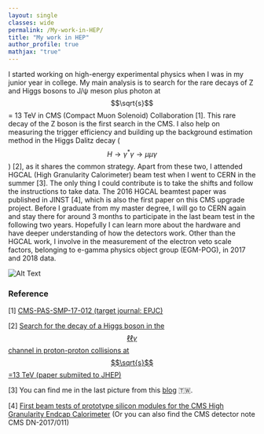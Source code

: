 ```yaml
---
layout: single
classes: wide
permalink: /My-work-in-HEP/
title: "My work in HEP"
author_profile: true
mathjax: "true"
---
```


I started working on high-energy experimental physics when I was in my junior year in college. My main analysis is to search for the rare decays of Z and Higgs bosons to J/&psi; meson plus photon at $$\sqrt{s}$$ = 13 TeV in CMS (Compact Muon Solenoid) Collaboration [1]. This rare decay of the Z boson is the first search in the CMS.
I also help on measuring the trigger efficiency and building up the background estimation method in the Higgs Dalitz decay ($$H\rightarrow\gamma^{*}\gamma\rightarrow\mu\mu\gamma$$) [2], as it shares the common strategy.
Apart from these two, I attended HGCAL (High Granularity Calorimeter) beam test when I went to CERN in the summer [3]. The only thing I could contribute is to take the shifts and follow the instructions to take data. The 2016 HGCAL beamtest paper was published in JINST [4], which is also the first paper on this CMS upgrade project. Before I graduate from my master degree, I will go to CERN again and stay there for around 3 months to participate in the last beam test in the following two years. Hopefully I can learn more about the hardware and have deeper understanding of how the detectors work. Other than the HGCAL work, I involve in the measurement of the electron veto scale factors, belonging to e-gamma physics object group (EGM-POG), in 2017 and 2018 data.


![Alt Text](/images/HJpsiG_animation.gif)

### Reference ###

[1] [CMS-PAS-SMP-17-012 (target journal: EPJC)](http://cms-results.web.cern.ch/cms-results/public-results/preliminary-results/SMP-17-012/index.html)

[2] [Search for the decay of a Higgs boson in the $$\ell\ell\gamma$$ channel in proton-proton collisions at $$\sqrt{s}$$=13 TeV (paper submiited to JHEP)](http://cms-results.web.cern.ch/cms-results/public-results/publications/HIG-17-007/index.html)

[3] You can find me in the last picture from this [blog](http://cylindricalonion.web.cern.ch/blog/201608/test-beam-tales-days-6-and-7) :taiwan:.

[4] [First beam tests of prototype silicon modules for the CMS High Granularity Endcap Calorimeter](http://iopscience.iop.org/article/10.1088/1748-0221/13/10/P10023/meta) (Or you can also find the CMS detector note CMS DN-2017/011)
